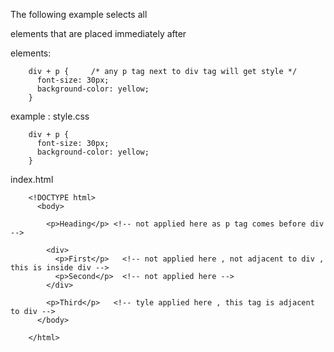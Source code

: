 The following example selects all <p> elements that are placed immediately after <div> elements:


        div + p {     /* any p tag next to div tag will get style */
          font-size: 30px;
          background-color: yellow;
        }
        
        
example : style.css

        div + p {
          font-size: 30px;
          background-color: yellow;
        }
        
        
index.html 

        <!DOCTYPE html>
          <body>

            <p>Heading</p> <!-- not applied here as p tag comes before div -->
            
            <div>
              <p>First</p>   <!-- not applied here , not adjacent to div , this is inside div -->
              <p>Second</p>  <!-- not applied here -->
            </div>
            
            <p>Third</p>   <!-- tyle applied here , this tag is adjacent to div -->
          </body>
          
        </html>
